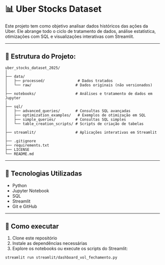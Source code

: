 # 📊 Uber Stocks Dataset

Este projeto tem como objetivo analisar dados históricos das ações da Uber. Ele abrange todo o ciclo de tratamento de dados, análise estatística, otimizações com SQL e visualizações interativas com Streamlit.

---

## 📁 Estrutura do Projeto:

```text
uber_stocks_dataset_2025/
│
├── data/
│   ├── processed/               # Dados tratados
│   └── raw/                    # Dados originais (não versionados)
│
├── notebooks/                  # Análises e tratamento de dados em Jupyter
│
├── sql/
│   ├── advanced_queries/       # Consultas SQL avançadas
│   ├── optimization_examples/   # Exemplos de otimização em SQL
│   ├── simple_queries/         # Consultas SQL simples
│   └── table_creation_scripts/ # Scripts de criação de tabelas
│
├── streamlit/                  # Aplicações interativas em Streamlit
│
├── .gitignore
├── requirements.txt
├── LICENSE
└── README.md
```
---

## 🔧 Tecnologias Utilizadas

- Python
- Jupyter Notebook
- SQL
- Streamlit
- Git e GitHub

---

## 🚀 Como executar

1. Clone este repositório
2. Instale as dependências necessárias
3. Explore os notebooks ou execute os scripts do Streamlit:

```bash
streamlit run streamlit/dashboard_vol_fechamento.py


